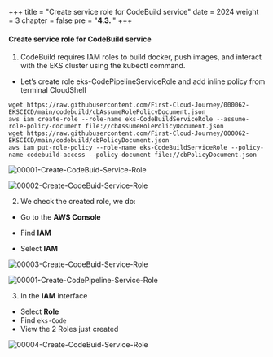 +++
title = "Create service role for CodeBuild service"
date = 2024
weight = 3
chapter = false
pre = "<b>4.3. </b>"
+++

#### Create service role for CodeBuild service
1. CodeBuild requires IAM roles to build docker, push images, and interact with the EKS cluster using the kubectl command.
- Let’s create role eks-CodePipelineServiceRole and add inline policy from terminal CloudShell

```
wget https://raw.githubusercontent.com/First-Cloud-Journey/000062-EKSCICD/main/codebuild/cbAssumeRolePolicyDocument.json
aws iam create-role --role-name eks-CodeBuildServiceRole --assume-role-policy-document file://cbAssumeRolePolicyDocument.json
wget https://raw.githubusercontent.com/First-Cloud-Journey/000062-EKSCICD/main/codebuild/cbPolicyDocument.json
aws iam put-role-policy --role-name eks-CodeBuildServiceRole --policy-name codebuild-access --policy-document file://cbPolicyDocument.json
```

![00001-Create-CodeBuid-Service-Role](/000062_CICDonEKS/images/4-Generate-Code-Pipeline/3-Create-CodeBuid-Service-Role/00001-Create-CodeBuid-Service-Role.png?width=90pc)

![00002-Create-CodeBuid-Service-Role](/000062_CICDonEKS/images/4-Generate-Code-Pipeline/3-Create-CodeBuid-Service-Role/00002-Create-CodeBuid-Service-Role.png?width=90pc)


2. We check the created role, we do:
- Go to the **AWS Console**

- Find **IAM**

- Select **IAM**

![00003-Create-CodeBuid-Service-Role](/000062_CICDonEKS/images/4-Generate-Code-Pipeline/3-Create-CodeBuid-Service-Role/00003-Create-CodeBuid-Service-Role.png?width=90pc)

![00001-Create-CodePipeline-Service-Role](/000062_CICDonEKS/images/4-Generate-Code-Pipeline/2-Create-CodePipeline-Service-Role/00001-Create-CodePipeline-Service-Role.png?width=90pc)

3. In the **IAM** interface
- Select **Role**
- Find `eks-Code`
- View the 2 Roles just created

![00004-Create-CodeBuid-Service-Role](/000062_CICDonEKS/images/4-Generate-Code-Pipeline/3-Create-CodeBuid-Service-Role/00004-Create-CodeBuid-Service-Role.png?width=90pc)


